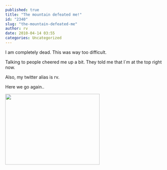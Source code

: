```yaml
---
published: true
title: "The mountain defeated me!"
id: "2340"
slug: "the-mountain-defeated-me"
author: rv
date: 2010-04-14 03:55
categories: Uncategorized
---
```

I am completely dead. This was way too difficult.

Talking to people cheered me up a bit. They told me that I`m at the top right now.

Also, my twitter alias is rv.

Here we go again..

<a href="https://s3.amazonaws.com/cfwblog/uploads/2010/04/ts2b0522.jpg"><img src="https://s3.amazonaws.com/cfwblog/uploads/2010/04/ts2b0522.jpg?w=300" alt="" title="ts2b0522" width="300" height="225" class="alignnone size-medium wp-image-2341" /></a>